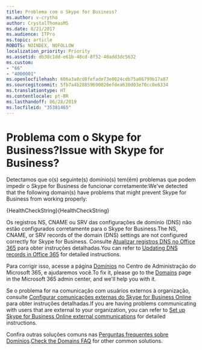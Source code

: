 ```yaml
---
title: Problema com o Skype for Business?
ms.author: v-crytho
author: CrystalThomasMS
ms.date: 8/21/2017
ms.audience: ITPro
ms.topic: article
ROBOTS: NOINDEX, NOFOLLOW
localization_priority: Priority
ms.assetid: db38c1dd-e61b-48cd-8f52-40add3dc5632
ms.custom:
- "66"
- "4000001"
ms.openlocfilehash: 606a3a8cd8fefade73e0024cdb75a86799b17a87
ms.sourcegitcommit: 5fb7a4b28859690020efdea630d03e70cc0e6334
ms.translationtype: HT
ms.contentlocale: pt-BR
ms.lasthandoff: 06/28/2019
ms.locfileid: "35381465"
---
```

# <a name="issue-with-skype-for-business"></a><span data-ttu-id="aab48-102">Problema com o Skype for Business?</span><span class="sxs-lookup"><span data-stu-id="aab48-102">Issue with Skype for Business?</span></span>

<span data-ttu-id="aab48-103">Detectamos que o(s) seguinte(s) domínio(s) tem(êm) problemas que podem impedir o Skype for Business de funcionar corretamente:</span><span class="sxs-lookup"><span data-stu-id="aab48-103">We've detected that the following domain(s) have problems that might prevent Skype for Business from working properly:</span></span>
  
<span data-ttu-id="aab48-104">{HealthCheckString}</span><span class="sxs-lookup"><span data-stu-id="aab48-104">{HealthCheckString}</span></span>
  
<span data-ttu-id="aab48-105">Os registros NS, CNAME ou SRV das configurações de domínio (DNS) não estão configurados corretamente para o Skype for Business.</span><span class="sxs-lookup"><span data-stu-id="aab48-105">The NS, CNAME, or SRV records of the domain (DNS) settings are not configured correctly for Skype for Business.</span></span> <span data-ttu-id="aab48-106">Consulte [Atualizar registros DNS no Office 365](https://support.office.com/article/Create-DNS-records-for-Office-365-when-you-manage-your-DNS-records-B0F3FDCA-8A80-4E8E-9EF3-61E8A2A9AB23.aspx) para obter instruções detalhadas.</span><span class="sxs-lookup"><span data-stu-id="aab48-106">You can refer to [Updating DNS records in Office 365](https://support.office.com/article/Create-DNS-records-for-Office-365-when-you-manage-your-DNS-records-B0F3FDCA-8A80-4E8E-9EF3-61E8A2A9AB23.aspx) for detailed instructions.</span></span>
  
<span data-ttu-id="aab48-107">Para corrigir isso, acesse a página [Domínios](https://admin.microsoft.com/adminportal/home#/Domains) no Centro de Administração do Microsoft 365, e ajudaremos você.</span><span class="sxs-lookup"><span data-stu-id="aab48-107">To fix it, please go to the [Domains](https://admin.microsoft.com/adminportal/home#/Domains) page in the Microsoft 365 admin center, and we'll help you with it.</span></span>
  
<span data-ttu-id="aab48-108">Se o problema for na comunicação com usuários externos à organização, consulte [Configurar comunicações externas do Skype for Business Online](https://support.microsoft.com/help/10041/set-up-skype-for-business-online-external-communications.aspx) para obter instruções detalhadas.</span><span class="sxs-lookup"><span data-stu-id="aab48-108">If you are having problems communicating with users that are external to your organization, you can refer to [Set up Skype for Business Online external communications](https://support.microsoft.com/help/10041/set-up-skype-for-business-online-external-communications.aspx) for detailed instructions.</span></span>
  
<span data-ttu-id="aab48-109">Confira outras soluções comuns nas [Perguntas frequentes sobre Domínios](https://support.office.com/article/7b7b075d-79f9-4e37-8a9e-fb60c1d95166.aspx).</span><span class="sxs-lookup"><span data-stu-id="aab48-109">[Check the Domains FAQ](https://support.office.com/article/7b7b075d-79f9-4e37-8a9e-fb60c1d95166.aspx) for other common solutions.</span></span>
  